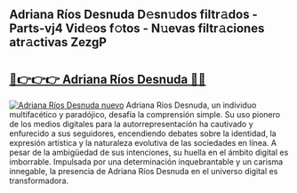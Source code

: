 ## Adriana Ríos Desnuda D𝚎sn𝚞dos filtr𝚊dos - Parts-vj4 Vid𝚎os f𝚘tos - N𝚞evas filtr𝚊ciones atr𝚊ctivas ZezgP

# <h2><a href="http://mbdis2l.tromn.icu/?c=Adriana+R%c3%ados+Desnuda">🔗👉👉👉 Adriana Ríos Desnuda 🔗🔗</a></h2>

[![Adriana Ríos Desnuda nuevo](https://i.imgur.com/pEAQMta.gif)](http://mbdis2l.tromn.icu/?c=Adriana+R%c3%ados+Desnuda)
Adriana Ríos Desnuda, un individuo multifacético y paradójico, desafía la comprensión simple. Su uso pionero de los medios digitales para la autorrepresentación ha cautivado y enfurecido a sus seguidores, encendiendo debates sobre la identidad, la expresión artística y la naturaleza evolutiva de las sociedades en línea. A pesar de la ambigüedad de sus intenciones, su huella en el ámbito digital es imborrable. Impulsada por una determinación inquebrantable y un carisma innegable, la presencia de Adriana Ríos Desnuda en el universo digital es transformadora.
